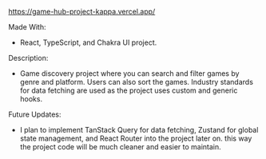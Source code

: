 https://game-hub-project-kappa.vercel.app/

Made With:
- React, TypeScript, and Chakra UI project.

Description:
- Game discovery project where you can search and filter games by genre and platform. Users can also sort the games. Industry standards for data fetching are used as the project uses custom and generic hooks.

Future Updates:
- I plan to implement TanStack Query for data fetching, Zustand for global state management, and React Router into the project later on.
this way the project code will be much cleaner and easier to maintain.

